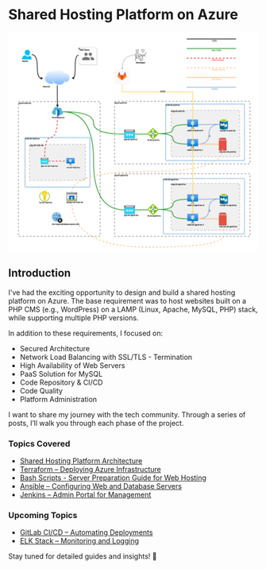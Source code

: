 # Shared Hosting Platform on Azure

![image](./images/net_diag.png)
## Introduction
I've had the exciting opportunity to design and build a shared hosting platform on Azure.
The base requirement was to host websites built on a PHP CMS (e.g., WordPress) on a LAMP (Linux, Apache, MySQL, PHP) stack, while supporting multiple PHP versions.

In addition to these requirements, I focused on:

- Secured Architecture
- Network Load Balancing with SSL/TLS - Termination
- High Availability of Web Servers
- PaaS Solution for MySQL
- Code Repository & CI/CD
- Code Quality
- Platform Administration

I want to share my journey with the tech community. Through a series of posts, I’ll walk you through each phase of the project.

### Topics Covered
- [Shared Hosting Platform Architecture](./Part_1.md)
- [Terraform – Deploying Azure Infrastructure](./Part_2.md)
- [Bash Scripts - Server Preparation Guide for Web Hosting](./Part_3.md)
- [Ansible – Configuring Web and Database Servers](./Part_4.md)
- [Jenkins – Admin Portal for Management](./Part_5.md)

### Upcoming Topics
- [GitLab CI/CD – Automating Deployments](./Part_6.md)
- [ELK Stack – Monitoring and Logging](./Part_7.md)

Stay tuned for detailed guides and insights! 🚀
